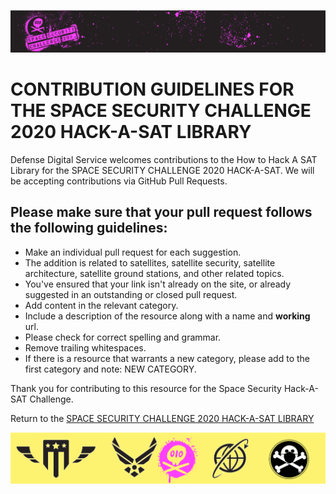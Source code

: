 ![alt text](./graphics/DDS-HASlibrary-logo.png "Space Security Challeng 2020 Logo")
# CONTRIBUTION GUIDELINES FOR THE SPACE SECURITY CHALLENGE 2020 HACK-A-SAT LIBRARY

Defense Digital Service welcomes contributions to the How to Hack A SAT Library for the SPACE SECURITY CHALLENGE 2020 HACK-A-SAT. We will be accepting contributions via GitHub Pull Requests.

## Please make sure that your pull request follows the following guidelines:

- Make an individual pull request for each suggestion.
- The addition is related to satellites, satellite security, satellite architecture, satellite ground stations, and other related topics.
- You've ensured that your link isn't already on the site, or already suggested in an outstanding or closed pull request.
- Add content in the relevant category.
- Include a description of the resource along with a name and **working** url.
- Please check for correct spelling and grammar.
- Remove trailing whitespaces.
- If there is a resource that warrants a new category, please add to the first category and note: NEW CATEGORY.

Thank you for contributing to this resource for the Space Security Hack-A-SAT Challenge.

Return to the [SPACE SECURITY CHALLENGE 2020 HACK-A-SAT LIBRARY](./README.md)

![alt text](./graphics/DDShackasatlogobottom.png "Space Security Challeng 2020 Logo")
